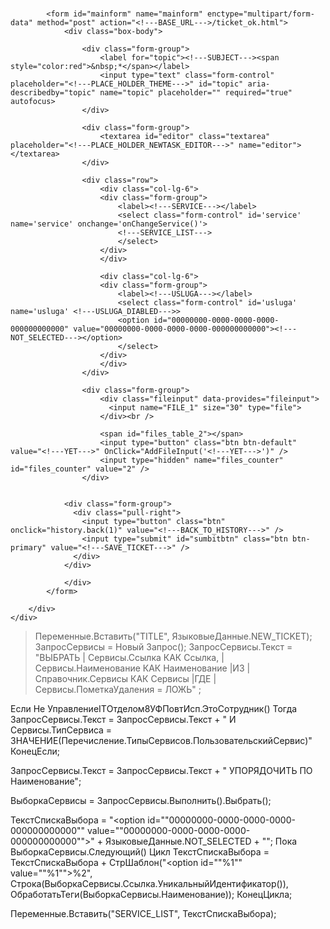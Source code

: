 <!---include(header.html)--->

<script src="<!---BASE_URL--->/tinymce/tinymce.min.js"></script>

<script>

function onChangeService() {

    var json = {
        query: "uslugalist",
        service: $('#service').val()
    };
        
    $.ajax({
        data: json,
        url: '<!---BASE_URL--->/query.html',
        success: function(data){
        	$('#usluga').empty();
        	if ("list" in data && data.list !== undefined){        		
	 			$('#usluga').append(data.list);
	 		} else {
	 			$('#usluga').append('<option id="00000000-0000-0000-0000-000000000000" value="00000000-0000-0000-0000-000000000000"><!---NOT_SELECTED---></option>');
	 		}
            //console.log(data.list);
        },
        fail: function(data){
        	$('#usluga').empty();
        	$('#usluga').append('<option id="00000000-0000-0000-0000-000000000000" value="00000000-0000-0000-0000-000000000000"><!---NOT_SELECTED---></option>');
            console.log(json);
        }        
    });
    
}

</script>


<div class="row">
	<div class="col-lg-12">
		<div class="box box-primary">
            <div class="box-header with-border">
              <h3 class="box-title"><!---FILL_FORM---></h3>
            </div>
            <!-- /.box-header -->
	
			<form id="mainform" name="mainform" enctype="multipart/form-data" method="post" action="<!---BASE_URL--->/ticket_ok.html">
				<div class="box-body">
				
					<div class="form-group">
						<label for="topic"><!---SUBJECT---><span style="color:red">&nbsp;*</span></label>
						<input type="text" class="form-control" placeholder="<!---PLACE_HOLDER_THEME--->" id="topic" aria-describedby="topic" name="topic" placeholder="" required="true" autofocus>
					</div>				
                
					<div class="form-group">
		            	<textarea id="editor" class="textarea" placeholder="<!---PLACE_HOLDER_NEWTASK_EDITOR--->" name="editor"></textarea>
		            </div>
              
					<div class="row">
						<div class="col-lg-6">
						<div class="form-group">
							<label><!---SERVICE---></label>					 
							<select class="form-control" id='service' name='service' onchange='onChangeService()'>
							<!---SERVICE_LIST--->
							</select>
						</div>
						</div>
						
						<div class="col-lg-6">
						<div class="form-group">
							<label><!---USLUGA---></label>
							<select class="form-control" id='usluga' name='usluga' <!---USLUGA_DIABLED--->>
							<option id="00000000-0000-0000-0000-000000000000" value="00000000-0000-0000-0000-000000000000"><!---NOT_SELECTED---></option>
							</select>
						</div>
						</div>
					</div>
							            
		            <div class="form-group">
						<div class="fileinput" data-provides="fileinput">
						  <input name="FILE_1" size="30" type="file">
						</div><br />
						
						<span id="files_table_2"></span>
						<input type="button" class="btn btn-default" value="<!---YET--->" OnClick="AddFileInput('<!---YET--->')" />
						<input type="hidden" name="files_counter" id="files_counter" value="2" />
					</div>
            	
				    		            
				<div class="form-group">
		          <div class="pull-right">
		          	<input type="button" class="btn" onclick="history.back(1)" value="<!---BACK_TO_HISTORY--->" />
		            <input type="submit" id="sumbitbtn" class="btn btn-primary" value="<!---SAVE_TICKET--->" />
		          </div>
		        </div>		
		              
				</div>
			</form>

	    </div>                            	
	</div>
</div>
        
<script>
formUploader = {

    prepareForm: function(form){

        // Каждая значимая кнопка формы при клике должна создать одноименное hidden поле,
        // чтобы на сервер передалась информация о том, какая кнопка была кликнута
        var allFormFields = form.getElementsByTagName('input');
        for (var i=0; i<allFormFields.length; i++){
            if(allFormFields[i].type == 'submit' && allFormFields[i].name){
                allFormFields[i].onclick = function(){
                    formUploader.createHiddenField(this);
                }
            }
        }

        // Визуализируем форму как отправляемую на сервер на событии onsubmit
        // (в т.ч. делаем все кнопки неактивными)
        form.onsubmit = function(){
            formUploader.setFormLoading(form);
        }

        // Очищаем визуализацию формы (в т.ч. делаем все кнопки вновь активными)
        // при уходе со страницы - по глобальному событию onunload
        window.onunload = function(){
            formUploader.clearFormLoading(form)
        }
    },

    setFormLoading: function(form){
        // Создаем визуализацию загрузки формы и делаем все кнопки неактивными
        document.getElementById("sumbitbtn").disabled=true;
    },
	
    clearFormLoading: function(form){
        // Очищаем форму от визуализации загрузки и возвращаем кнопки в активное состояние
        document.getElementById("sumbitbtn").disabled=false;
    },

    createHiddenField: function(button){
        var input = document.createElement('input');
        input.type = 'hidden';
        input.name = button.name;
        input.value = button.value;
        button.parentNode.insertBefore(input, button);
    }
}
</script>

<script>
    formUploader.prepareForm(document.getElementById('mainform'));
</script>

<script>
function AddFileInput()
{
	var counter = document.getElementById("files_counter").value;
	var table = document.getElementById("files_table_"+counter);

	document.getElementById("files_counter").value = ++counter;
	table.innerHTML += '<input name="FILE_'+counter+'" size="30" type="file"><br /><span id="files_table_'+counter+'"></span>';
}  
</script>

<!---include(footer.html)--->

<script>
    window.getInputContent = function()
    {
        return $('#editor').val();
    };

	function CheckForm()
	{
		var el = document.getElementsByName('topic')[0];
		if (el.value.trim()=="") {
			ShowMessage('Укажите тему задачи!', 'TOPIC');
			el.focus();
			return false;
		} else if (getInputContent().trim()=="") {
			ShowMessage('Заполните описание задачи!');
			return false;
		} else {
			return true;
		};	
	};	
</script>

<script>
(function($) {
    $.enhanceFormsBehaviour = function() {
        $('form').enhanceBehaviour();
    }

    $.fn.enhanceBehaviour = function() {
        return this.each(function() {
            var submits = $(this).find(':submit');
            submits.click(function() {
                var hidden = document.createElement('input');
                hidden.type = 'hidden';
                hidden.name = this.name;
                hidden.value = this.value;
                this.parentNode.insertBefore(hidden, this)
            });
            $(this).submit(function() {
                submits.attr("disabled", "disabled");
            });         
            $(window).unload(function() {
                submits.removeAttr("disabled");
            })
         }); 
    }
})(jQuery);
</script>

<script type="text/javascript">
  tinymce.init({
    selector: 'textarea#editor',
    height: 300,
    menubar: false,
    language: 'ru',    
    plugins: "lists media paste image help link imagetools table",
    toolbar: "undo redo | formatselect | bold italic underline blockquote forecolor backcolor | removeformat | bullist numlist outdent indent | link code table media paste image | help",
    contextmenu: "link image imagetools table removeformat",
    paste_data_images: true
  });
 </script>
 
 > Переменные.Вставить("TITLE", ЯзыковыеДанные.NEW_TICKET);
ЗапросСервисы = Новый Запрос();
ЗапросСервисы.Текст =
	"ВЫБРАТЬ
	|	Сервисы.Ссылка КАК Ссылка,
	|	Сервисы.Наименование КАК Наименование
	|ИЗ
	|	Справочник.Сервисы КАК Сервисы
	|ГДЕ
	|	Сервисы.ПометкаУдаления = ЛОЖЬ"
	;
	
	
Если Не УправлениеITОтделом8УФПовтИсп.ЭтоСотрудник() Тогда
	ЗапросСервисы.Текст = ЗапросСервисы.Текст + "	И Сервисы.ТипСервиса = ЗНАЧЕНИЕ(Перечисление.ТипыСервисов.ПользовательскийСервис)"
КонецЕсли;
	
ЗапросСервисы.Текст = ЗапросСервисы.Текст + " УПОРЯДОЧИТЬ ПО	Наименование";
	
	
ВыборкаСервисы = ЗапросСервисы.Выполнить().Выбрать();

ТекстСпискаВыбора = "<option id=""00000000-0000-0000-0000-000000000000"" value=""00000000-0000-0000-0000-000000000000"">" + ЯзыковыеДанные.NOT_SELECTED + "</option>";
Пока ВыборкаСервисы.Следующий() Цикл
	ТекстСпискаВыбора = ТекстСпискаВыбора
		+ СтрШаблон("<option id=""%1"" value=""%1"">%2</option>", Строка(ВыборкаСервисы.Ссылка.УникальныйИдентификатор()), ОбработатьТеги(ВыборкаСервисы.Наименование));
КонецЦикла;

Переменные.Вставить("SERVICE_LIST", 	ТекстСпискаВыбора);
